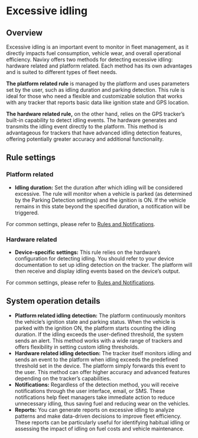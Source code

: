 # Excessive idling

## Overview

Excessive idling is an important event to monitor in fleet management, as it directly impacts fuel consumption, vehicle wear, and overall operational efficiency. Navixy offers two methods for detecting excessive idling: hardware related and platform related. Each method has its own advantages and is suited to different types of fleet needs.

**The platform related rule** is managed by the platform and uses parameters set by the user, such as idling duration and parking detection. This rule is ideal for those who need a flexible and customizable solution that works with any tracker that reports basic data like ignition state and GPS location.

**The hardware related rule,** on the other hand, relies on the GPS tracker’s built-in capability to detect idling events. The hardware generates and transmits the idling event directly to the platform. This method is advantageous for trackers that have advanced idling detection features, offering potentially greater accuracy and additional functionality.

## Rule settings

### Platform related

* **Idling duration:** Set the duration after which idling will be considered excessive. The rule will monitor when a vehicle is parked (as determined by the Parking Detection settings) and the ignition is ON. If the vehicle remains in this state beyond the specified duration, a notification will be triggered.

For common settings, please refer to [Rules and Notifications](../).

### Hardware related

* **Device-specific settings:** This rule relies on the hardware’s configuration for detecting idling. You should refer to your device documentation to set up idling detection on the tracker. The platform will then receive and display idling events based on the device’s output.

For common settings, please refer to [Rules and Notifications](../).

## System operation details

* **Platform related idling detection:** The platform continuously monitors the vehicle’s ignition state and parking status. When the vehicle is parked with the ignition ON, the platform starts counting the idling duration. If the idling exceeds the user-defined threshold, the system sends an alert. This method works with a wide range of trackers and offers flexibility in setting custom idling thresholds.
* **Hardware related idling detection:** The tracker itself monitors idling and sends an event to the platform when idling exceeds the predefined threshold set in the device. The platform simply forwards this event to the user. This method can offer higher accuracy and advanced features depending on the tracker’s capabilities.
* **Notifications:** Regardless of the detection method, you will receive notifications through the user interface, email, or SMS. These notifications help fleet managers take immediate action to reduce unnecessary idling, thus saving fuel and reducing wear on the vehicles.
* **Reports:** You can generate reports on excessive idling to analyze patterns and make data-driven decisions to improve fleet efficiency. These reports can be particularly useful for identifying habitual idling or assessing the impact of idling on fuel costs and vehicle maintenance.
